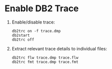 # Enable DB2 Trace

1. Enable/disable trace:

       db2trc on -f trace.dmp
       db2start
       db2trc off

2. Extract relevant trace details to individual files:

       db2trc flw trace.dmp trace.flw
       db2trc fmt trace.dmp trace.fmt
